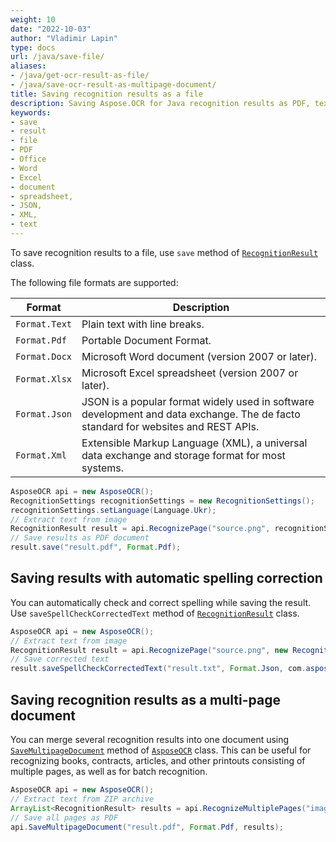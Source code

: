```yaml
---
weight: 10
date: "2022-10-03"
author: "Vladimir Lapin"
type: docs
url: /java/save-file/
aliases:
- /java/get-ocr-result-as-file/
- /java/save-ocr-result-as-multipage-document/
title: Saving recognition results as a file
description: Saving Aspose.OCR for Java recognition results as PDF, text, Word, or Excel documents, as well as XML and JSON files.
keywords:
- save
- result
- file
- PDF
- Office
- Word
- Excel
- document
- spreadsheet,
- JSON,
- XML,
- text
---
```


To save recognition results to a file, use `save` method of [`RecognitionResult`](https://reference.aspose.com/ocr/java/com.aspose.ocr/RecognitionResult) class.

The following file formats are supported:

Format | Description
------ | -----------
`Format.Text` | Plain text with line breaks.
`Format.Pdf` | Portable Document Format.
`Format.Docx` | Microsoft Word document (version 2007 or later).
`Format.Xlsx` | Microsoft Excel spreadsheet (version 2007 or later).
`Format.Json` | JSON is a popular format widely used in software development and data exchange. The de facto standard for websites and REST APIs.
`Format.Xml` | Extensible Markup Language (XML), a universal data exchange and storage format for most systems.

```java
AsposeOCR api = new AsposeOCR();
RecognitionSettings recognitionSettings = new RecognitionSettings();
recognitionSettings.setLanguage(Language.Ukr);
// Extract text from image
RecognitionResult result = api.RecognizePage("source.png", recognitionSettings);
// Save results as PDF document
result.save("result.pdf", Format.Pdf);
```

## Saving results with automatic spelling correction

You can automatically check and correct spelling while saving the result. Use `saveSpellCheckCorrectedText` method of [`RecognitionResult`](https://reference.aspose.com/ocr/java/com.aspose.ocr/RecognitionResult) class.

```java
AsposeOCR api = new AsposeOCR();
// Extract text from image
RecognitionResult result = api.RecognizePage("source.png", new RecognitionSettings());
// Save corrected text
result.saveSpellCheckCorrectedText("result.txt", Format.Json, com.aspose.ocr.SpellCheck.SpellCheckLanguage.Eng);
```

## Saving recognition results as a multi-page document

You can merge several recognition results into one document using [`SaveMultipageDocument`](https://reference.aspose.com/ocr/java/com.aspose.ocr/AsposeOCR#SaveMultipageDocument-java.lang.String-com.aspose.ocr.Format-java.util.ArrayList-) method of [`AsposeOCR`](https://reference.aspose.com/ocr/java/com.aspose.ocr/AsposeOCR) class. This can be useful for recognizing books, contracts, articles, and other printouts consisting of multiple pages, as well as for batch recognition.

```java
AsposeOCR api = new AsposeOCR();
// Extract text from ZIP archive
ArrayList<RecognitionResult> results = api.RecognizeMultiplePages("images.zip", new RecognitionSettings());
// Save all pages as PDF
api.SaveMultipageDocument("result.pdf", Format.Pdf, results);
```
